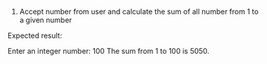  1. Accept number from user and calculate the sum of all number from 1 to a given number

Expected result:

Enter an integer number: 100
The sum from 1 to 100 is 5050.
